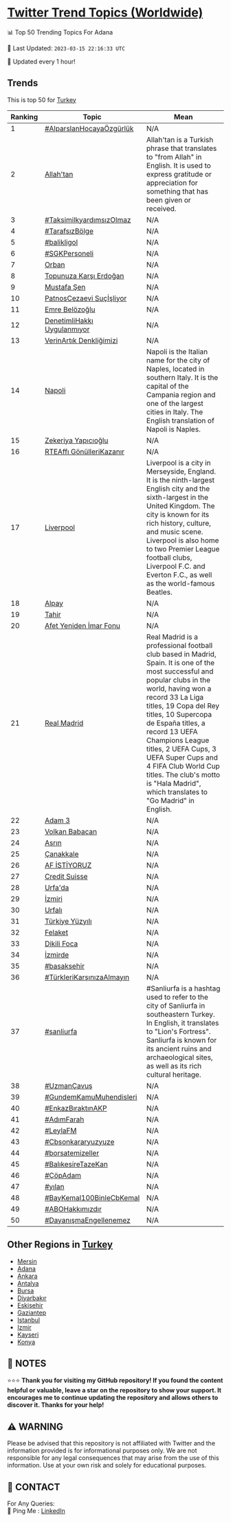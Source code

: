 [Twitter Trend Topics (Worldwide)](https://github.com/ErcinDedeoglu/Twitter-Trend-Topics)
==========


📊 Top 50 Trending Topics For Adana

📆 Last Updated: `2023-03-15 22:16:33 UTC`

🔧 Updated every 1 hour!


## Trends

This is top 50 for [Turkey](</Turkey>)

| Ranking | Topic | Mean |
| ------- | ------------ | ------------ |
| 1 | [#AlparslanHocayaÖzgürlük](http://twitter.com/search?q=%23AlparslanHocaya%c3%96zg%c3%bcrl%c3%bck) | N/A |
| 2 | [Allah'tan](http://twitter.com/search?q=Allah%27tan) | Allah'tan is a Turkish phrase that translates to "from Allah" in English. It is used to express gratitude or appreciation for something that has been given or received. |
| 3 | [#TaksimilkyardımsızOlmaz](http://twitter.com/search?q=%23Taksimilkyard%c4%b1ms%c4%b1zOlmaz) | N/A |
| 4 | [#TarafsızBölge](http://twitter.com/search?q=%23Tarafs%c4%b1zB%c3%b6lge) | N/A |
| 5 | [#balikligol](http://twitter.com/search?q=%23balikligol) | N/A |
| 6 | [#SGKPersoneli](http://twitter.com/search?q=%23SGKPersoneli) | N/A |
| 7 | [Orban](http://twitter.com/search?q=Orban) | N/A |
| 8 | [Topunuza Karşı Erdoğan](http://twitter.com/search?q=Topunuza+Kar%c5%9f%c4%b1+Erdo%c4%9fan) | N/A |
| 9 | [Mustafa Şen](http://twitter.com/search?q=Mustafa+%c5%9een) | N/A |
| 10 | [PatnosCezaevi Suçİşliyor](http://twitter.com/search?q=PatnosCezaevi+Su%c3%a7%c4%b0%c5%9fliyor) | N/A |
| 11 | [Emre Belözoğlu](http://twitter.com/search?q=Emre+Bel%c3%b6zo%c4%9flu) | N/A |
| 12 | [DenetimliHakkı Uygulanmıyor](http://twitter.com/search?q=DenetimliHakk%c4%b1+Uygulanm%c4%b1yor) | N/A |
| 13 | [VerinArtık Denkliğimizi](http://twitter.com/search?q=VerinArt%c4%b1k+Denkli%c4%9fimizi) | N/A |
| 14 | [Napoli](http://twitter.com/search?q=Napoli) | Napoli is the Italian name for the city of Naples, located in southern Italy. It is the capital of the Campania region and one of the largest cities in Italy. The English translation of Napoli is Naples. |
| 15 | [Zekeriya Yapıcıoğlu](http://twitter.com/search?q=Zekeriya+Yap%c4%b1c%c4%b1o%c4%9flu) | N/A |
| 16 | [RTEAffı GönülleriKazanır](http://twitter.com/search?q=RTEAff%c4%b1+G%c3%b6n%c3%bclleriKazan%c4%b1r) | N/A |
| 17 | [Liverpool](http://twitter.com/search?q=Liverpool) | Liverpool is a city in Merseyside, England. It is the ninth-largest English city and the sixth-largest in the United Kingdom. The city is known for its rich history, culture, and music scene. Liverpool is also home to two Premier League football clubs, Liverpool F.C. and Everton F.C., as well as the world-famous Beatles. |
| 18 | [Alpay](http://twitter.com/search?q=Alpay) | N/A |
| 19 | [Tahir](http://twitter.com/search?q=Tahir) | N/A |
| 20 | [Afet Yeniden İmar Fonu](http://twitter.com/search?q=Afet+Yeniden+%c4%b0mar+Fonu) | N/A |
| 21 | [Real Madrid](http://twitter.com/search?q=Real+Madrid) | Real Madrid is a professional football club based in Madrid, Spain. It is one of the most successful and popular clubs in the world, having won a record 33 La Liga titles, 19 Copa del Rey titles, 10 Supercopa de España titles, a record 13 UEFA Champions League titles, 2 UEFA Cups, 3 UEFA Super Cups and 4 FIFA Club World Cup titles. The club's motto is "Hala Madrid", which translates to "Go Madrid" in English. |
| 22 | [Adam 3](http://twitter.com/search?q=Adam+3) | N/A |
| 23 | [Volkan Babacan](http://twitter.com/search?q=Volkan+Babacan) | N/A |
| 24 | [Asrın](http://twitter.com/search?q=Asr%c4%b1n) | N/A |
| 25 | [Çanakkale](http://twitter.com/search?q=%c3%87anakkale) | N/A |
| 26 | [AF İSTİYORUZ](http://twitter.com/search?q=AF+%c4%b0ST%c4%b0YORUZ) | N/A |
| 27 | [Credit Suisse](http://twitter.com/search?q=Credit+Suisse) | N/A |
| 28 | [Urfa'da](http://twitter.com/search?q=Urfa%27da) | N/A |
| 29 | [İzmiri](http://twitter.com/search?q=%c4%b0zmiri) | N/A |
| 30 | [Urfalı](http://twitter.com/search?q=Urfal%c4%b1) | N/A |
| 31 | [Türkiye Yüzyılı](http://twitter.com/search?q=T%c3%bcrkiye+Y%c3%bczy%c4%b1l%c4%b1) | N/A |
| 32 | [Felaket](http://twitter.com/search?q=Felaket) | N/A |
| 33 | [Dikili Foca](http://twitter.com/search?q=Dikili+Foca) | N/A |
| 34 | [İzmirde](http://twitter.com/search?q=%c4%b0zmirde) | N/A |
| 35 | [#basaksehir](http://twitter.com/search?q=%23basaksehir) | N/A |
| 36 | [#TürkleriKarşınızaAlmayın](http://twitter.com/search?q=%23T%c3%bcrkleriKar%c5%9f%c4%b1n%c4%b1zaAlmay%c4%b1n) | N/A |
| 37 | [#sanliurfa](http://twitter.com/search?q=%23sanliurfa) | #Sanliurfa is a hashtag used to refer to the city of Sanliurfa in southeastern Turkey. In English, it translates to "Lion's Fortress". Sanliurfa is known for its ancient ruins and archaeological sites, as well as its rich cultural heritage. |
| 38 | [#UzmanÇavuş](http://twitter.com/search?q=%23Uzman%c3%87avu%c5%9f) | N/A |
| 39 | [#GundemKamuMuhendisleri](http://twitter.com/search?q=%23GundemKamuMuhendisleri) | N/A |
| 40 | [#EnkazBıraktınAKP](http://twitter.com/search?q=%23EnkazB%c4%b1rakt%c4%b1nAKP) | N/A |
| 41 | [#AdımFarah](http://twitter.com/search?q=%23Ad%c4%b1mFarah) | N/A |
| 42 | [#LeylaFM](http://twitter.com/search?q=%23LeylaFM) | N/A |
| 43 | [#Cbsonkararyuzyuze](http://twitter.com/search?q=%23Cbsonkararyuzyuze) | N/A |
| 44 | [#borsatemizeller](http://twitter.com/search?q=%23borsatemizeller) | N/A |
| 45 | [#BalıkesireTazeKan](http://twitter.com/search?q=%23Bal%c4%b1kesireTazeKan) | N/A |
| 46 | [#ÇöpAdam](http://twitter.com/search?q=%23%c3%87%c3%b6pAdam) | N/A |
| 47 | [#yılan](http://twitter.com/search?q=%23y%c4%b1lan) | N/A |
| 48 | [#BayKemal100BinleCbKemal](http://twitter.com/search?q=%23BayKemal100BinleCbKemal) | N/A |
| 49 | [#ABOHakkımızdır](http://twitter.com/search?q=%23ABOHakk%c4%b1m%c4%b1zd%c4%b1r) | N/A |
| 50 | [#DayanışmaEngellenemez](http://twitter.com/search?q=%23Dayan%c4%b1%c5%9fmaEngellenemez) | N/A |



## Other Regions in [Turkey](</Turkey>)

* [Mersin](</Turkey/Mersin.md>)
* [Adana](</Turkey/Adana.md>)
* [Ankara](</Turkey/Ankara.md>)
* [Antalya](</Turkey/Antalya.md>)
* [Bursa](</Turkey/Bursa.md>)
* [Diyarbakır](</Turkey/Diyarbakır.md>)
* [Eskişehir](</Turkey/Eskişehir.md>)
* [Gaziantep](</Turkey/Gaziantep.md>)
* [Istanbul](</Turkey/Istanbul.md>)
* [Izmir](</Turkey/Izmir.md>)
* [Kayseri](</Turkey/Kayseri.md>)
* [Konya](</Turkey/Konya.md>)



## 📝 NOTES

⭐⭐⭐ **Thank you for visiting my GitHub repository! If you found the content helpful or valuable, leave a star on the repository to show your support. It encourages me to continue updating the repository and allows others to discover it. Thanks for your help!**


## ⚠️ WARNING

Please be advised that this repository is not affiliated with Twitter and the information provided is for informational purposes only. We are not responsible for any legal consequences that may arise from the use of this information. Use at your own risk and solely for educational purposes.


## 📨 CONTACT

 For Any Queries:  
            🏓 Ping Me : [LinkedIn](https://www.linkedin.com/in/ercindedeoglu/)
